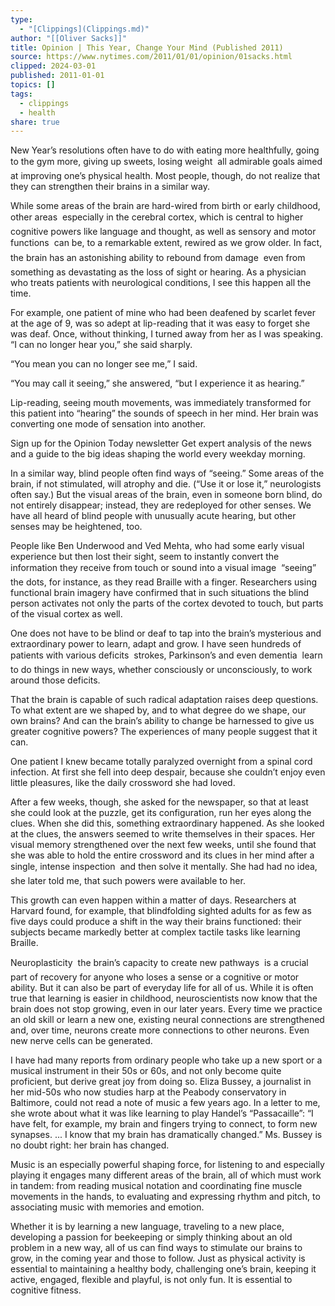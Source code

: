 ```yaml
---
type:
  - "[Clippings](Clippings.md)"
author: "[[Oliver Sacks]]"
title: Opinion | This Year, Change Your Mind (Published 2011)
source: https://www.nytimes.com/2011/01/01/opinion/01sacks.html
clipped: 2024-03-01
published: 2011-01-01
topics: []
tags:
  - clippings
  - health
share: true
---
```


New Year’s resolutions often have to do with eating more healthfully, going to the gym more, giving up sweets, losing weight  all admirable goals aimed at improving one’s physical health. Most people, though, do not realize that they can strengthen their brains in a similar way.

While some areas of the brain are hard-wired from birth or early childhood, other areas  especially in the cerebral cortex, which is central to higher cognitive powers like language and thought, as well as sensory and motor functions  can be, to a remarkable extent, rewired as we grow older. In fact, the brain has an astonishing ability to rebound from damage  even from something as devastating as the loss of sight or hearing. As a physician who treats patients with neurological conditions, I see this happen all the time.

For example, one patient of mine who had been deafened by scarlet fever at the age of 9, was so adept at lip-reading that it was easy to forget she was deaf. Once, without thinking, I turned away from her as I was speaking. “I can no longer hear you,” she said sharply.

“You mean you can no longer see me,” I said.

“You may call it seeing,” she answered, “but I experience it as hearing.”

Lip-reading, seeing mouth movements, was immediately transformed for this patient into “hearing” the sounds of speech in her mind. Her brain was converting one mode of sensation into another.

Sign up for the Opinion Today newsletter Get expert analysis of the news and a guide to the big ideas shaping the world every weekday morning.

In a similar way, blind people often find ways of “seeing.” Some areas of the brain, if not stimulated, will atrophy and die. (“Use it or lose it,” neurologists often say.) But the visual areas of the brain, even in someone born blind, do not entirely disappear; instead, they are redeployed for other senses. We have all heard of blind people with unusually acute hearing, but other senses may be heightened, too.

People like Ben Underwood and Ved Mehta, who had some early visual experience but then lost their sight, seem to instantly convert the information they receive from touch or sound into a visual image  “seeing” the dots, for instance, as they read Braille with a finger. Researchers using functional brain imagery have confirmed that in such situations the blind person activates not only the parts of the cortex devoted to touch, but parts of the visual cortex as well.

One does not have to be blind or deaf to tap into the brain’s mysterious and extraordinary power to learn, adapt and grow. I have seen hundreds of patients with various deficits  strokes, Parkinson’s and even dementia  learn to do things in new ways, whether consciously or unconsciously, to work around those deficits.

That the brain is capable of such radical adaptation raises deep questions. To what extent are we shaped by, and to what degree do we shape, our own brains? And can the brain’s ability to change be harnessed to give us greater cognitive powers? The experiences of many people suggest that it can.

One patient I knew became totally paralyzed overnight from a spinal cord infection. At first she fell into deep despair, because she couldn’t enjoy even little pleasures, like the daily crossword she had loved.

After a few weeks, though, she asked for the newspaper, so that at least she could look at the puzzle, get its configuration, run her eyes along the clues. When she did this, something extraordinary happened. As she looked at the clues, the answers seemed to write themselves in their spaces. Her visual memory strengthened over the next few weeks, until she found that she was able to hold the entire crossword and its clues in her mind after a single, intense inspection  and then solve it mentally. She had had no idea, she later told me, that such powers were available to her.

This growth can even happen within a matter of days. Researchers at Harvard found, for example, that blindfolding sighted adults for as few as five days could produce a shift in the way their brains functioned: their subjects became markedly better at complex tactile tasks like learning Braille.

Neuroplasticity  the brain’s capacity to create new pathways  is a crucial part of recovery for anyone who loses a sense or a cognitive or motor ability. But it can also be part of everyday life for all of us. While it is often true that learning is easier in childhood, neuroscientists now know that the brain does not stop growing, even in our later years. Every time we practice an old skill or learn a new one, existing neural connections are strengthened and, over time, neurons create more connections to other neurons. Even new nerve cells can be generated.

I have had many reports from ordinary people who take up a new sport or a musical instrument in their 50s or 60s, and not only become quite proficient, but derive great joy from doing so. Eliza Bussey, a journalist in her mid-50s who now studies harp at the Peabody conservatory in Baltimore, could not read a note of music a few years ago. In a letter to me, she wrote about what it was like learning to play Handel’s “Passacaille”: “I have felt, for example, my brain and fingers trying to connect, to form new synapses. ... I know that my brain has dramatically changed.” Ms. Bussey is no doubt right: her brain has changed.

Music is an especially powerful shaping force, for listening to and especially playing it engages many different areas of the brain, all of which must work in tandem: from reading musical notation and coordinating fine muscle movements in the hands, to evaluating and expressing rhythm and pitch, to associating music with memories and emotion.

Whether it is by learning a new language, traveling to a new place, developing a passion for beekeeping or simply thinking about an old problem in a new way, all of us can find ways to stimulate our brains to grow, in the coming year and those to follow. Just as physical activity is essential to maintaining a healthy body, challenging one’s brain, keeping it active, engaged, flexible and playful, is not only fun. It is essential to cognitive fitness.
